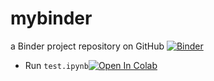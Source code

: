 # mybinder
a Binder project repository on GitHub
[![Binder](https://mybinder.org/badge_logo.svg)](https://mybinder.org/v2/gh/fegvebhtrbtr/mybinder.git/HEAD)
-   Run `test.ipynb`[![Open In Colab](https://colab.research.google.com/assets/colab-badge.svg)](https://mybinder.org/v2/gh/fegvebhtrbtr/mybinder.git/HEAD/test.ipynb)
